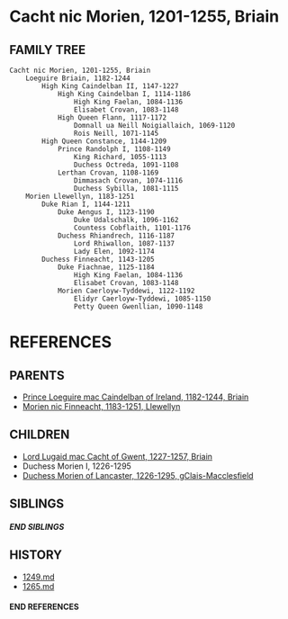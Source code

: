 # Cacht nic Morien, 1201-1255, Briain

## FAMILY TREE 
```
Cacht nic Morien, 1201-1255, Briain
    Loeguire Briain, 1182-1244
        High King Caindelban II, 1147-1227
            High King Caindelban I, 1114-1186
                High King Faelan, 1084-1136
                Elisabet Crovan, 1083-1148
            High Queen Flann, 1117-1172
                Domnall ua Neill Noigiallaich, 1069-1120
                Rois Neill, 1071-1145
        High Queen Constance, 1144-1209
            Prince Randolph I, 1108-1149
                King Richard, 1055-1113
                Duchess Octreda, 1091-1108
            Lerthan Crovan, 1108-1169
                Dimmasach Crovan, 1074-1116
                Duchess Sybilla, 1081-1115
    Morien Llewellyn, 1183-1251
        Duke Rian I, 1144-1211
            Duke Aengus I, 1123-1190
                Duke Udalschalk, 1096-1162
                Countess Cobflaith, 1101-1176
            Duchess Rhiandrech, 1116-1187
                Lord Rhiwallon, 1087-1137
                Lady Elen, 1092-1174
        Duchess Finneacht, 1143-1205
            Duke Fiachnae, 1125-1184
                High King Faelan, 1084-1136
                Elisabet Crovan, 1083-1148
            Morien Caerloyw-Tyddewi, 1122-1192
                Elidyr Caerloyw-Tyddewi, 1085-1150
                Petty Queen Gwenllian, 1090-1148
```


# REFERENCES

## PARENTS 
* [Prince Loeguire mac Caindelban of Ireland, 1182-1244, Briain](p/loeguire_mac_caindelban_1182.md)
* [Morien nic Finneacht, 1183-1251, Llewellyn](p/morien_nic_finneacht_1183.md)

## CHILDREN 
* [Lord Lugaid mac Cacht of Gwent, 1227-1257, Briain](p/lugaid_mac_cacht_1227.md)
* Duchess Morien I, 1226-1295
* [Duchess Morien of Lancaster, 1226-1295, gClais-Macclesfield](p/morien_1226.md)

## SIBLINGS

##### END SIBLINGS  
## HISTORY
* [1249.md](../h/1249.md)
* [1265.md](../h/1265.md)

#### END REFERENCES
